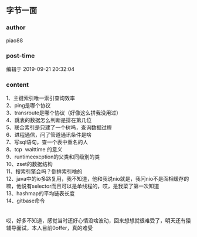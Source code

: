 ## 字节一面
### author 
piao88
### post-time 

编辑于  2019-09-21 20:32:04
### content 
<div class="post-topic-des nc-post-content">
 <div>
  1、主键索引唯一索引查询效率
 </div>
 <div>
  2、ping是哪个协议
 </div>
 <div>
  3、transroute是哪个协议（好像这么拼我没用过）
 </div>
 <div>
  4、跳表的数据怎么判断是排在第几位
 </div>
 <div>
  5、联合索引是只建了一个树吗，查询数据过程
 </div>
 <div>
  6、进程通信，问了管道通讯条件是啥
 </div>
 <div>
  7、写sql语句，查一个表中重名的人
 </div>
 <div>
  8、tcp  waittime 的意义
 </div>
 <div>
  9、runtimeexcption的父类和同级别的类
 </div>
 <div>
  10、zset的数据结构
 </div>
 <div>
  11、搜索引擎会吗？倒排索引啥的
 </div>
 <div>
  12、java中的io多路复用，我不知道，他和我说nio就是，我问nio不是面相缓存的嘛，他说有selector而且可以是单线程的，哎，是我菜了第一次知道
 </div>
 <div>
  13、hashmap的平均链表长度
 </div>
 <div>
  14、gitbase命令
 </div>
 <div>
  <br/>
 </div>
 <div>
  <br/>
 </div>
 <div>
  哎，好多不知道，感觉当时还好心情没啥波动，回来想想就很难受了，明天还有猿辅导面试，本人目前0offer，真的难受
 </div>
</div>
